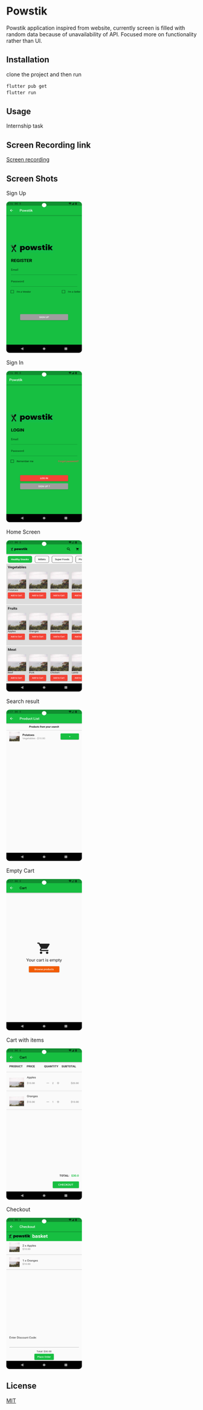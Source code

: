 # Powstik

Powstik application inspired from website, currently screen is filled with random data because of unavailability of API. Focused more on functionality rather than UI.

## Installation

clone the project and then run
```bash
flutter pub get
flutter run
```

## Usage

Internship task

## Screen Recording link

[Screen recording](https://drive.google.com/file/d/1KwKWXYtVT3sRi8ZrnIiz-lzEAtrj1Ol4/view?usp=sharing)

## Screen Shots
Sign Up

<img src="https://github.com/Him-anshuSharma/powstik/blob/main/signup.png" alt="alt text" width="200" height="400">

Sign In

<img src="https://github.com/Him-anshuSharma/powstik/blob/main/signin.png" alt="alt text" width="200" height="400">

Home Screen

<img src="https://github.com/Him-anshuSharma/powstik/blob/main/homescreen.png" alt="alt text" width="200" height="400">

Search result

<img src="https://github.com/Him-anshuSharma/powstik/blob/main/search_results.png" alt="alt text" width="200" height="400">

Empty Cart

<img src="https://github.com/Him-anshuSharma/powstik/blob/main/empty_cart.png" alt="alt text" width="200" height="400">

Cart with items

<img src="https://github.com/Him-anshuSharma/powstik/blob/main/cart_with_items.png" alt="alt text" width="200" height="400">

Checkout

<img src="https://github.com/Him-anshuSharma/powstik/blob/main/checkout.png" alt="alt text" width="200" height="400">


## License

[MIT](https://choosealicense.com/licenses/mit/)
